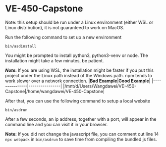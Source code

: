 # VE-450-Capstone

Note: this setup should be run under a Linux environment (either WSL or Linux distribution), it is not guaranteed to work on MacOS.

Run the following command to set up a new environment
```
bin/asdinstall
```

You might be prompted to install python3, python3-venv or node. 
The installation might take a few minutes, be patient.

**_Note_:** If you are using WSL, the installation might be faster if you put this project under the Linux path instead of the Windows path. npm tends to work slower over a network connection.
|**Bad Example**|**Good Example**|
|---------------|----------------|
|/mnt/d/Users/Wangdawei/VE-450-Capstone|/home/wangdawei/VE-450-Capstone|


After that, you can use the following command to setup a local website

```
bin/asdrun
```

After a few seconds, an ip address, together with a port, will appear in the command line and you can visit it in your browser.

**Note:** If you did not change the javascript file, you can comment out line 14 `npx webpack` in `bin/asdrun` to save time from compiling the bundled js files.
